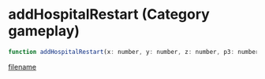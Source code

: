 # addHospitalRestart (Category gameplay)

```js
function addHospitalRestart(x: number, y: number, z: number, p3: number, p4: number): int
```

[filename](addHospitalRestart_m.md ':include')